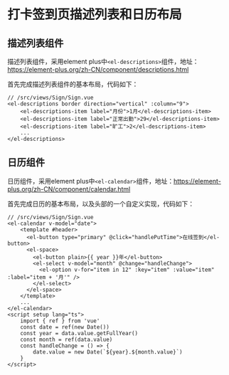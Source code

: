 # 打卡签到页描述列表和日历布局

## 描述列表组件

描述列表组件，采用element plus中`<el-descriptions>`组件，地址：https://element-plus.org/zh-CN/component/descriptions.html

首先完成描述列表组件的基本布局，代码如下：

```vue
// /src/views/Sign/Sign.vue
<el-descriptions border direction="vertical" :column="9">
    <el-descriptions-item label="月份">1月</el-descriptions-item>
    <el-descriptions-item label="正常出勤">29</el-descriptions-item>
    <el-descriptions-item label="旷工">2</el-descriptions-item>
    ...
</el-descriptions>
```

## 日历组件

日历组件，采用element plus中`<el-calendar>`组件，地址：https://element-plus.org/zh-CN/component/calendar.html

首先完成日历的基本布局，以及头部的一个自定义实现，代码如下：

```vue
// /src/views/Sign/Sign.vue
<el-calendar v-model="date">
    <template #header>
      <el-button type="primary" @click="handlePutTime">在线签到</el-button>
      <el-space>
        <el-button plain>{{ year }}年</el-button>
        <el-select v-model="month" @change="handleChange">
          <el-option v-for="item in 12" :key="item" :value="item" :label="item + '月'" />
        </el-select>
      </el-space>
    </template>
    ...
</el-calendar>
<script setup lang="ts">
    import { ref } from 'vue'
    const date = ref(new Date())
    const year = data.value.getFullYear()
    const month = ref(data.value)
    const handleChange = () => {
  		date.value = new Date(`${year}.${month.value}`)
	}
</script>
```

